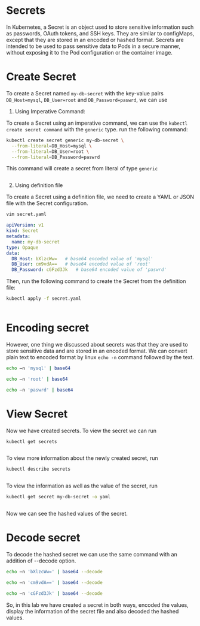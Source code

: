 # Secrets

In Kubernetes, a Secret is an object used to store sensitive information such as passwords, OAuth tokens, and SSH keys. They are similar to configMaps, except that they are stored in an encoded or hashed format. Secrets are intended to be used to pass sensitive data to Pods in a secure manner, without exposing it to the Pod configuration or the container image.

# Create Secret

To create a Secret named `my-db-secret` with the key-value pairs `DB_Host=mysql`, `DB_User=root` and  `DB_Password=paswrd`, we can use

1. Using Imperative Command:

To create a Secret using an imperative command, we can use the `kubectl create secret command` with the `generic` type. run the following command:

```bash
kubectl create secret generic my-db-secret \
  --from-literal=DB_Host=mysql \
  --from-literal=DB_User=root \
  --from-literal=DB_Password=paswrd
```

This command will create a secret from literal of type `generic`

<img src="https://github.com/Minhaz00/K8s-lab/blob/yasin/Lab - Secret/images/secret-1.png?raw=true" alt="" />

2. Using definition file

To create a Secret using a definition file, we need to create a YAML or JSON file with the Secret configuration.

```bash
vim secret.yaml
```

```YAML
apiVersion: v1
kind: Secret
metadata:
  name: my-db-secret
type: Opaque
data:
  DB_Host: bXlzcWw=   # base64 encoded value of 'mysql'
  DB_User: cm9vdA==   # base64 encoded value of 'root'
  DB_Password: cGFzd3Jk   # base64 encoded value of 'paswrd'
```

Then, run the following command to create the Secret from the definition file:

```bash
kubectl apply -f secret.yaml
```

<img src="https://github.com/Minhaz00/K8s-lab/blob/yasin/Lab - Secret/images/secret-2.png?raw=true" alt="" />

# Encoding secret

However, one thing we discussed about secrets was that they are used to store
sensitive data and are stored in an encoded format. We can convert plain text to encoded format by linux `echo -n` command followed by the text.

```bash
echo –n 'mysql' | base64
```
```bash
echo –n 'root' | base64
```
```bash
echo –n 'paswrd' | base64
```
# View Secret

Now we have created secrets. To view the secret we can run

```bash
kubectl get secrets
```

<img src="https://github.com/Minhaz00/K8s-lab/blob/yasin/Lab - Secret/images/get-secrets.png?raw=true" alt="" />


To view more information about the newly created secret, run

```bash
kubectl describe secrets
```

<img src="https://github.com/Minhaz00/K8s-lab/blob/yasin/Lab - Secret/images/describe.png?raw=true" alt="" />

To view the information as well as the value of the secret, run

```bash
kubectl get secret my-db-secret -o yaml
```

<img src="https://github.com/Minhaz00/K8s-lab/blob/yasin/Lab - Secret/images/value.png?raw=true" alt="" />

Now we can see the hashed values of the secret.

# Decode secret

To decode the hashed secret we can use the same command with an addition of --decode option.

```bash
echo –n 'bXlzcWw=' | base64 --decode
```
```bash
echo –n 'cm9vdA==' | base64 --decode
```
```bash
echo –n 'cGFzd3Jk' | base64 --decode
```

So, in this lab we have created a secret in both ways, encoded the values, display the information of the secret file and also decoded the hashed values.


